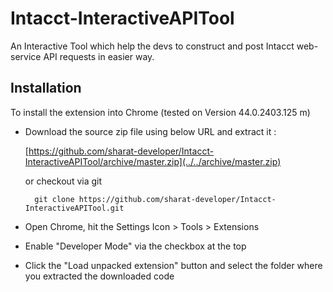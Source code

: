 # Intacct-InteractiveAPITool
An Interactive Tool which help the devs to construct and post Intacct web-service API requests in easier way.

Installation
------------

To install the extension into Chrome (tested on Version 44.0.2403.125 m)

* Download the source zip file using below URL and extract it :

    [https://github.com/sharat-developer/Intacct-InteractiveAPITool/archive/master.zip](../../archive/master.zip)
    
    or checkout via git
    
        git clone https://github.com/sharat-developer/Intacct-InteractiveAPITool.git
        
* Open Chrome, hit the Settings Icon > Tools > Extensions
* Enable "Developer Mode" via the checkbox at the top
* Click the "Load unpacked extension" button and select the folder where you extracted the downloaded code